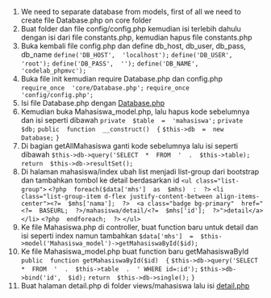 <!-- Instruction for Database -->

1.  We need to separate database from models, first of all we need to create file Database.php on core folder
2. Buat folder dan file config/config.php kemudian isi terlebih dahulu dengan isi dari file constants.php, kemudian hapus file constants.php
3. Buka kembali file config.php dan define db_host, db_user, db_pass, db_name
`define('DB_HOST',  'localhost');` 
`define('DB_USER',  'root');`
`define('DB_PASS',  '');`
`define('DB_NAME',  'codelab_phpmvc');`
4.  Buka file init kemudian require Database.php dan config.php
`require_once  'core/Database.php';`
`require_once  'config/config.php';`
5.  Isi file Database.php dengan
	[Database.php](https://pastebin.com/7kk7Br0s)
6.  Kemudian buka Mahasiswa_model.php, lalu hapus kode sebelumnya dan isi seperti dibawah
`private  $table  =  'mahasiswa';`
`private  $db;`
`public  function  __construct()  {`
`$this->db  =  new  Database;`
`}`
7. Di bagian getAllMahasiswa ganti kode sebelumnya lalu isi seperti dibawah
`$this->db->query('SELECT  *  FROM  '  .  $this->table);`
`return  $this->db->resultSet();`
8. Di halaman mahasiswa/index ubah list menjadi list-group dari bootstrap dan tambahkan tombol ke detail berdasarkan id
`<ul class="list-group">`
`<?php  foreach($data['mhs']  as  $mhs)  :  ?>`
`<li class="list-group-item d-flex justify-content-between align-items-center"><?=  $mhs['nama'];  ?>  <a class="badge bg-primary"  href="<?=  BASEURL;  ?>/mahasiswa/detail/<?=  $mhs['id'];  ?>">detail</a></li>`
`<?php  endforeach;  ?>`
`</ul>`
9. Ke file Mahasiswa.php di controller, buat function baru untuk detail dan isi seperti index namun tambahkan
`$data['mhs']  =  $this->model('Mahasiswa_model')->getMahasiswaById($id);` 
10. Ke file Mahasiswa_model.php buat function baru getMahasiswaById
`public  function getMahasiswaById($id)  {`
`$this->db->query('SELECT  *  FROM  '  .  $this->table  .  ' WHERE id=:id');`
`$this->db->bind('id',  $id);`
`return  $this->db->single();`
`}`
11. Buat halaman detail.php di folder views/mahasiswa lalu isi
[detail.php](https://pastebin.com/k808Rc3J)